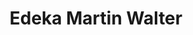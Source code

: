 ---
title: "Edeka Martin Walter"
url: /schoeneiche-bei-berlin/edeka-martin-walter/
shop: Supermarkt
---